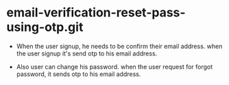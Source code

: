 # email-verification-reset-pass-using-otp.git

- When the user signup, he needs to be confirm their email address.
  when the user signup it's send otp to his email address.

- Also user can change his password. when the user request for forgot
  password, it sends otp to his email address.
